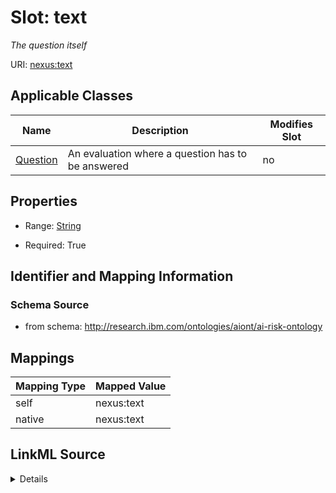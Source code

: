 

# Slot: text


_The question itself_





URI: [nexus:text](http://research.ibm.com/ontologies/aiont/text)



<!-- no inheritance hierarchy -->





## Applicable Classes

| Name | Description | Modifies Slot |
| --- | --- | --- |
| [Question](Question.md) | An evaluation where a question has to be answered |  no  |







## Properties

* Range: [String](String.md)

* Required: True





## Identifier and Mapping Information







### Schema Source


* from schema: http://research.ibm.com/ontologies/aiont/ai-risk-ontology




## Mappings

| Mapping Type | Mapped Value |
| ---  | ---  |
| self | nexus:text |
| native | nexus:text |




## LinkML Source

<details>
```yaml
name: text
description: The question itself
from_schema: http://research.ibm.com/ontologies/aiont/ai-risk-ontology
rank: 1000
alias: text
owner: Question
domain_of:
- Question
range: string
required: true

```
</details>